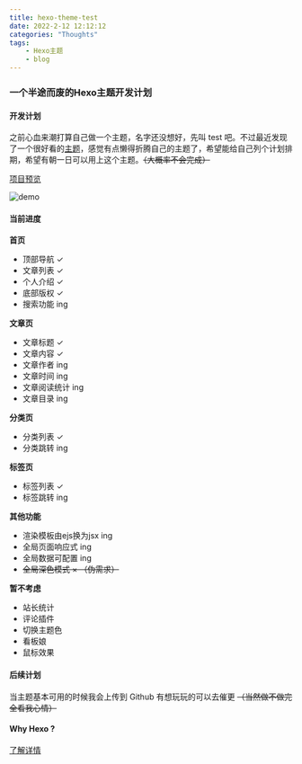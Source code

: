 ```yaml
---
title: hexo-theme-test
date: 2022-2-12 12:12:12
categories: "Thoughts"
tags:
	- Hexo主题
	- blog
---
```

### 一个半途而废的Hexo主题开发计划

<!--more-->

#### **开发计划**

之前心血来潮打算自己做一个主题，名字还没想好，先叫 test 吧。不过最近发现了一个很好看的[主题](https://github.com/ppoffice/hexo-theme-icarus)，感觉有点懒得折腾自己的主题了，希望能给自己列个计划排期，希望有朝一日可以用上这个主题。~~（大概率不会完成）~~

[项目预览](https://zhanglingkun.gitee.io/blog/)

![demo](https://fastly.jsdelivr.net/gh/ZzzhangLK/Image-Hosting-Service/img/hexo-theme-test.png)

#### **当前进度**

**首页**

* 顶部导航 ✓
* 文章列表 ✓
* 个人介绍 ✓
* 底部版权 ✓
* 搜索功能 ing

**文章页**

* 文章标题 ✓
* 文章内容 ✓
* 文章作者 ing
* 文章时间 ing
* 文章阅读统计 ing
* 文章目录 ing

**分类页**

* 分类列表 ✓
* 分类跳转 ing

**标签页**

* 标签列表 ✓
* 标签跳转 ing

**其他功能**

* 渲染模板由ejs换为jsx ing
* 全局页面响应式 ing
* 全局数据可配置 ing
* ~~全局深色模式 × （伪需求）~~

**暂不考虑**

* 站长统计
* 评论插件
* 切换主题色
* 看板娘
* 鼠标效果

#### **后续计划**

当主题基本可用的时候我会上传到 Github
有想玩玩的可以去催更 ~~（当然做不做完全看我心情）~~

#### **Why Hexo ?**

[了解详情](https://www.zhihu.com/question/64683646 "点我看片")
